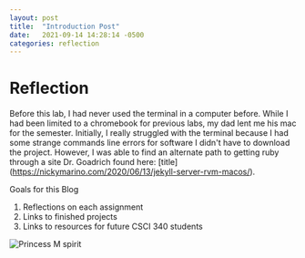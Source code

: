 ```yaml
---
layout: post
title:  "Introduction Post"
date:   2021-09-14 14:28:14 -0500
categories: reflection
---
```

# Reflection

Before this lab, I had never used the terminal in a computer before. While I had been limited to a chromebook for previous labs, my dad lent me his mac for the semester. Initially, I really struggled with the terminal because I had some strange commands line errors for software I didn't have to download the project. However, I was able to find an alternate path to getting ruby through a site Dr. Goadrich found here: [title] (https://nickymarino.com/2020/06/13/jekyll-server-rvm-macos/).

Goals for this Blog
1. Reflections on each assignment
2. Links to finished projects
3. Links to resources for future CSCI 340 students

![Princess M spirit](https://upload.wikimedia.org/wikipedia/commons/thumb/f/f0/Shiratani_Unsui_Gorge_17.jpg/1599px-Shiratani_Unsui_Gorge_17.jpg)
